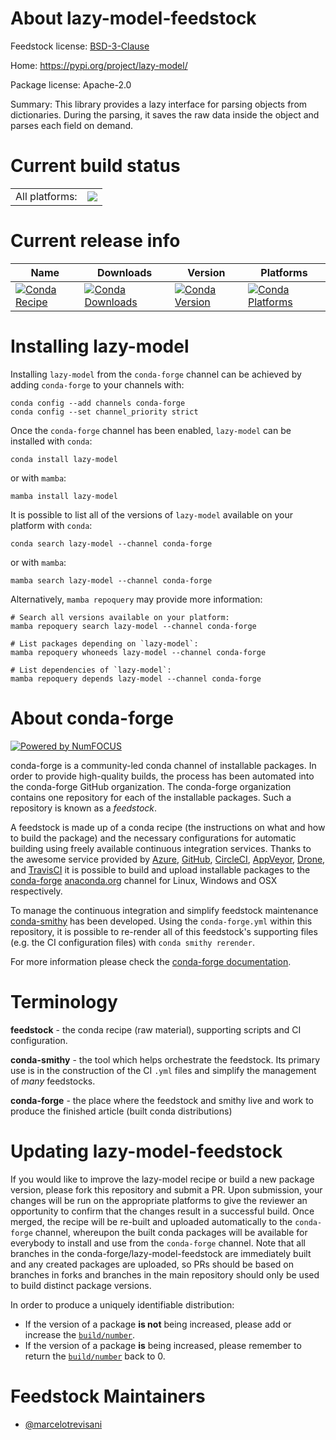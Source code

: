 About lazy-model-feedstock
==========================

Feedstock license: [BSD-3-Clause](https://github.com/conda-forge/lazy-model-feedstock/blob/main/LICENSE.txt)

Home: https://pypi.org/project/lazy-model/

Package license: Apache-2.0

Summary: This library provides a lazy interface for parsing objects from dictionaries. During the parsing, it saves the raw data inside the object and parses each field on demand.

Current build status
====================


<table><tr><td>All platforms:</td>
    <td>
      <a href="https://dev.azure.com/conda-forge/feedstock-builds/_build/latest?definitionId=19177&branchName=main">
        <img src="https://dev.azure.com/conda-forge/feedstock-builds/_apis/build/status/lazy-model-feedstock?branchName=main">
      </a>
    </td>
  </tr>
</table>

Current release info
====================

| Name | Downloads | Version | Platforms |
| --- | --- | --- | --- |
| [![Conda Recipe](https://img.shields.io/badge/recipe-lazy--model-green.svg)](https://anaconda.org/conda-forge/lazy-model) | [![Conda Downloads](https://img.shields.io/conda/dn/conda-forge/lazy-model.svg)](https://anaconda.org/conda-forge/lazy-model) | [![Conda Version](https://img.shields.io/conda/vn/conda-forge/lazy-model.svg)](https://anaconda.org/conda-forge/lazy-model) | [![Conda Platforms](https://img.shields.io/conda/pn/conda-forge/lazy-model.svg)](https://anaconda.org/conda-forge/lazy-model) |

Installing lazy-model
=====================

Installing `lazy-model` from the `conda-forge` channel can be achieved by adding `conda-forge` to your channels with:

```
conda config --add channels conda-forge
conda config --set channel_priority strict
```

Once the `conda-forge` channel has been enabled, `lazy-model` can be installed with `conda`:

```
conda install lazy-model
```

or with `mamba`:

```
mamba install lazy-model
```

It is possible to list all of the versions of `lazy-model` available on your platform with `conda`:

```
conda search lazy-model --channel conda-forge
```

or with `mamba`:

```
mamba search lazy-model --channel conda-forge
```

Alternatively, `mamba repoquery` may provide more information:

```
# Search all versions available on your platform:
mamba repoquery search lazy-model --channel conda-forge

# List packages depending on `lazy-model`:
mamba repoquery whoneeds lazy-model --channel conda-forge

# List dependencies of `lazy-model`:
mamba repoquery depends lazy-model --channel conda-forge
```


About conda-forge
=================

[![Powered by
NumFOCUS](https://img.shields.io/badge/powered%20by-NumFOCUS-orange.svg?style=flat&colorA=E1523D&colorB=007D8A)](https://numfocus.org)

conda-forge is a community-led conda channel of installable packages.
In order to provide high-quality builds, the process has been automated into the
conda-forge GitHub organization. The conda-forge organization contains one repository
for each of the installable packages. Such a repository is known as a *feedstock*.

A feedstock is made up of a conda recipe (the instructions on what and how to build
the package) and the necessary configurations for automatic building using freely
available continuous integration services. Thanks to the awesome service provided by
[Azure](https://azure.microsoft.com/en-us/services/devops/), [GitHub](https://github.com/),
[CircleCI](https://circleci.com/), [AppVeyor](https://www.appveyor.com/),
[Drone](https://cloud.drone.io/welcome), and [TravisCI](https://travis-ci.com/)
it is possible to build and upload installable packages to the
[conda-forge](https://anaconda.org/conda-forge) [anaconda.org](https://anaconda.org/)
channel for Linux, Windows and OSX respectively.

To manage the continuous integration and simplify feedstock maintenance
[conda-smithy](https://github.com/conda-forge/conda-smithy) has been developed.
Using the ``conda-forge.yml`` within this repository, it is possible to re-render all of
this feedstock's supporting files (e.g. the CI configuration files) with ``conda smithy rerender``.

For more information please check the [conda-forge documentation](https://conda-forge.org/docs/).

Terminology
===========

**feedstock** - the conda recipe (raw material), supporting scripts and CI configuration.

**conda-smithy** - the tool which helps orchestrate the feedstock.
                   Its primary use is in the construction of the CI ``.yml`` files
                   and simplify the management of *many* feedstocks.

**conda-forge** - the place where the feedstock and smithy live and work to
                  produce the finished article (built conda distributions)


Updating lazy-model-feedstock
=============================

If you would like to improve the lazy-model recipe or build a new
package version, please fork this repository and submit a PR. Upon submission,
your changes will be run on the appropriate platforms to give the reviewer an
opportunity to confirm that the changes result in a successful build. Once
merged, the recipe will be re-built and uploaded automatically to the
`conda-forge` channel, whereupon the built conda packages will be available for
everybody to install and use from the `conda-forge` channel.
Note that all branches in the conda-forge/lazy-model-feedstock are
immediately built and any created packages are uploaded, so PRs should be based
on branches in forks and branches in the main repository should only be used to
build distinct package versions.

In order to produce a uniquely identifiable distribution:
 * If the version of a package **is not** being increased, please add or increase
   the [``build/number``](https://docs.conda.io/projects/conda-build/en/latest/resources/define-metadata.html#build-number-and-string).
 * If the version of a package **is** being increased, please remember to return
   the [``build/number``](https://docs.conda.io/projects/conda-build/en/latest/resources/define-metadata.html#build-number-and-string)
   back to 0.

Feedstock Maintainers
=====================

* [@marcelotrevisani](https://github.com/marcelotrevisani/)

